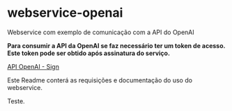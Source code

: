 # webservice-openai
Webservice com exemplo de comunicação com a API do OpenAI

**Para consumir a API da OpenAI se faz necessário ter um token de acesso. Este token pode ser obtido após assinatura do serviço.**

[API OpenAI - Sign](https://platform.openai.com/docs/overview)


Este Readme conterá as requisições e documentação do uso do webservice.

Teste.
